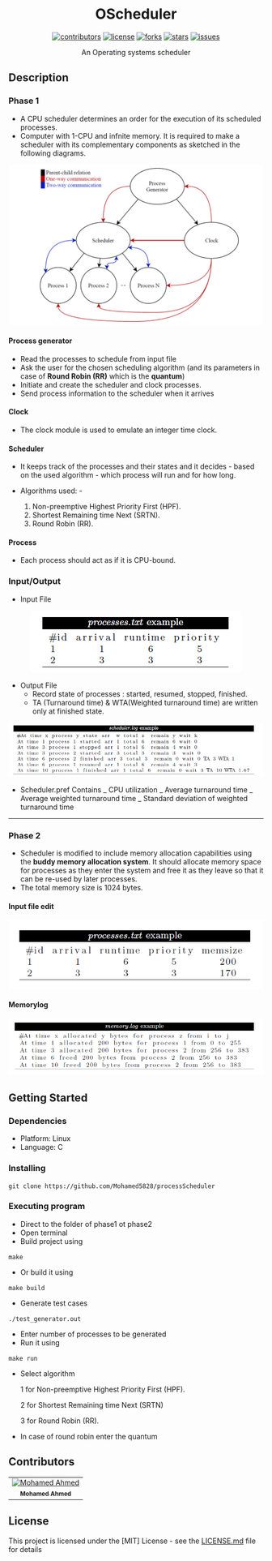 <div align="center">

# OScheduler

<div align="center">

[![contributors](https://img.shields.io/github/contributors/Mohamed5828/processScheduler)](https://github.com/Mohamed5828/processScheduler/contributors)
[![license](https://img.shields.io/pypi/l/ansicolortags.svg)](LICENSE)
[![forks](https://img.shields.io/github/forks/Mohamed5828/processScheduler)](https://github.com/Mohamed5828/processScheduler/network)
[![stars](https://img.shields.io/github/stars/Mohamed5828/processScheduler)](https://github.com/Mohamed5828/processScheduler/stargazers)
[![issues](https://img.shields.io/github/issues/Mohamed5828/processScheduler)](https://github.com/Mohamed5828/processScheduler/issues)

</div>
</div>

<div align="center">

An Operating systems scheduler

</div>

## Description

### Phase 1

- A CPU scheduler determines an order for the execution of its scheduled processes.
- Computer with 1-CPU and infnite memory. It is required to make a scheduler with its complementary components as sketched in the following diagrams.
<div align = "center">

![digram](images/digram.png)

</div>

#### Process generator

- Read the processes to schedule from input file
- Ask the user for the chosen scheduling algorithm (and its parameters in case of **Round Robin (RR)** which is the **quantum**)
- Initiate and create the scheduler and clock processes.
- Send process information to the scheduler when it arrives

#### Clock

- The clock module is used to emulate an integer time clock.

#### Scheduler

- It keeps track of the processes and their
  states and it decides - based on the used algorithm - which process will run and for how long.

- Algorithms used: -
  1. Non-preemptive Highest Priority First (HPF).
  2. Shortest Remaining time Next (SRTN).
  3. Round Robin (RR).

#### Process

- Each process should act as if it is CPU-bound.

### Input/Output

- Input File

<div align = "center">

![inputFile](images/inputFile.png)

</div>

- Output File
  - Record state of processes : started, resumed, stopped, finished.
  - TA (Turnaround time) & WTA(Weighted turnaround time) are written only at finished state.

<div align = "center">

![outputFile](images/outputFile.png)

</div>

- Scheduler.pref
Contains
_ CPU utilization
_ Average turnaround time
_ Average weighted turnaround time
_ Standard deviation of weighted turnaround time
<hr>

### Phase 2

- Scheduler is modified to include memory allocation capabilities using the **buddy memory allocation system**. It should allocate memory space for processes as they enter the system and free it as they leave so that it can be re-used by later processes.
- The total memory size is 1024 bytes.

#### Input file edit

<div align = "center">

![inputFile2](images/inputFile2.png)

</div>

#### Memorylog

<div align = "center">

![memorylog](images/memorylog.png)

</div>

## Getting Started

### Dependencies

- Platform: Linux
- Language: C

### Installing

```
git clone https://github.com/Mohamed5828/processScheduler
```

### Executing program

- Direct to the folder of phase1 ot phase2
- Open terminal
- Build project using

```
make
```

- Or build it using

```
make build
```

- Generate test cases

```
./test_generator.out
```

- Enter number of processes to be generated
- Run it using

```
make run
```

- Select algorithm

  1 for Non-preemptive Highest Priority First (HPF).

  2 for Shortest Remaining time Next (SRTN)

  3 for Round Robin (RR).

- In case of round robin enter the quantum

## Contributors

<table>
  <tr>

<td align="center">
<a href="https://github.com/Mohamed5828" target="_black">
<img src="https://avatars.githubusercontent.com/u/12345678?v=4" width="150px;" alt="Mohamed Ahmed"/><br /><sub><b>Mohamed Ahmed</b></sub></a><br />
</td>
</tr>
 </table>

## License

This project is licensed under the [MIT] License - see the [LICENSE.md](LICENSE) file for details
